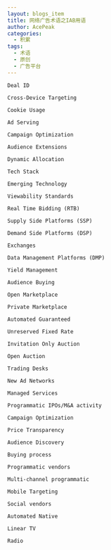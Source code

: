 ```yaml
---
layout: blogs_item
title: 网络广告术语之IAB用语
author: AcePeak
categories:
  - 积累
tags:
  - 术语
  - 原创
  - 广告平台
---
```


`Deal ID`

`Cross-Device Targeting`

`Cookie Usage`

`Ad Serving`

`Campaign Optimization`

`Audience Extensions`

`Dynamic Allocation`

`Tech Stack`

`Emerging Technology `

`Viewability Standards`

`Real Time Bidding (RTB)`

`Supply Side Platforms (SSP)`

`Demand Side Platforms (DSP)`

`Exchanges`

`Data Management Platforms (DMP)`

`Yield Management`

`Audience Buying`

`Open Marketplace`

`Private Marketplace`

`Automated Guaranteed`

`Unreserved Fixed Rate`

`Invitation Only Auction`

`Open Auction`

`Trading Desks`

`New Ad Networks`

`Managed Services`

`Programmatic IPOs/M&A activity`

`Campaign Optimization`

`Price Transparency`

`Audience Discovery`

`Buying process`

`Programmatic vendors`

`Multi-channel programmatic`

`Mobile Targeting`

`Social vendors`

`Automated Native`

`Linear TV`

`Radio`
